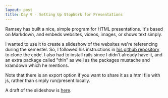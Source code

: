 ```yaml
---
layout: post
title: Day 9 - Setting Up StopWork for Presentations
---
```


Ramsey has built a nice, simple program for HTML presentations. It's based on Markdown, and embeds websites, videos, images, or shows text simply.  

I wanted to use it to create a slideshow of the websites we're referencing during the semester. So, I followed his instructions in [his github repository](https://github.com/nasser/stopwork) to clone the code. I also had to install rails since I didn't already have it, and an extra package called "thin" as well as the packages mustache and kramdown which he mentions. 

Note that there is an export option if you want to share it as a html file with js, rather than simply run/present locally. 

A draft of the slideshow is [here](http://bl.ocks.org/zanarmstrong/raw/f9bb3f69a1faefa21ada).

